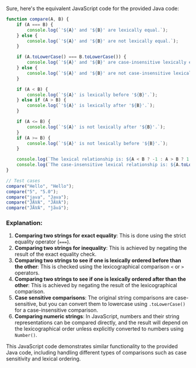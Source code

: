  Sure, here's the equivalent JavaScript code for the provided Java code:

```javascript
function compare(A, B) {
    if (A === B) {
        console.log(`'${A}' and '${B}' are lexically equal.`);
    } else {
        console.log(`'${A}' and '${B}' are not lexically equal.`);
    }

    if (A.toLowerCase() === B.toLowerCase()) {
        console.log(`'${A}' and '${B}' are case-insensitive lexically equal.`);
    } else {
        console.log(`'${A}' and '${B}' are not case-insensitive lexically equal.`);
    }

    if (A < B) {
        console.log(`'${A}' is lexically before '${B}'.`);
    } else if (A > B) {
        console.log(`'${A}' is lexically after '${B}'.`);
    }

    if (A <= B) {
        console.log(`'${A}' is not lexically after '${B}'.`);
    }
    if (A >= B) {
        console.log(`'${A}' is not lexically before '${B}'.`);
    }

    console.log(`The lexical relationship is: ${A < B ? -1 : A > B ? 1 : 0}`);
    console.log(`The case-insensitive lexical relationship is: ${A.toLowerCase() < B.toLowerCase() ? -1 : A.toLowerCase() > B.toLowerCase() ? 1 : 0}`);
}

// Test cases
compare("Hello", "Hello");
compare("5", "5.0");
compare("java", "Java");
compare("ĴÃVÁ", "ĴÃVÁ");
compare("ĴÃVÁ", "ĵãvá");
```

### Explanation:
1. **Comparing two strings for exact equality**: This is done using the strict equality operator (`===`).
2. **Comparing two strings for inequality**: This is achieved by negating the result of the exact equality check.
3. **Comparing two strings to see if one is lexically ordered before than the other**: This is checked using the lexicographical comparison `<` or `>` operators.
4. **Comparing two strings to see if one is lexically ordered after than the other**: This is achieved by negating the result of the lexicographical comparison.
5. **Case sensitive comparisons**: The original string comparisons are case-sensitive, but you can convert them to lowercase using `.toLowerCase()` for a case-insensitive comparison.
6. **Comparing numeric strings**: In JavaScript, numbers and their string representations can be compared directly, and the result will depend on the lexicographical order unless explicitly converted to numbers using `Number()`.

This JavaScript code demonstrates similar functionality to the provided Java code, including handling different types of comparisons such as case sensitivity and lexical ordering.
